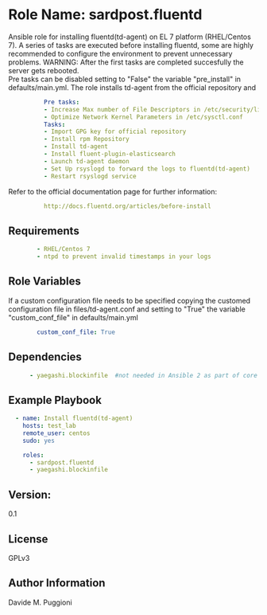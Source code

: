 Role Name: sardpost.fluentd
=========

Ansible role for installing fluentd(td-agent) on EL 7 platform (RHEL/Centos 7).
A series of tasks are executed before installing fluentd, some are highly
recommended to configure the environment to prevent unnecessary problems.
WARNING: After the first tasks are completed succesfully the server gets rebooted.  
Pre tasks can be disabled setting to "False" the variable "pre_install" in
defaults/main.yml.
The role installs td-agent from the official repository and

```yml
          Pre tasks:
          - Increase Max number of File Descriptors in /etc/security/limits.conf
          - Optimize Network Kernel Parameters in /etc/sysctl.conf
          Tasks:
          - Import GPG key for official repository
          - Install rpm Repository
          - Install td-agent
          - Install fluent-plugin-elasticsearch
          - Launch td-agent daemon
          - Set Up rsyslogd to forward the logs to fluentd(td-agent)
          - Restart rsyslogd service
```
Refer to the official documentation page for further information:

```yml
          http://docs.fluentd.org/articles/before-install
```

Requirements
------------

```yml
        - RHEL/Centos 7
        - ntpd to prevent invalid timestamps in your logs
```

Role Variables
--------------
If a custom configuration file needs to be specified copying the customed configuration
file in files/td-agent.conf and setting to "True" the variable "custom_conf_file" in
defaults/main.yml

```yml
        custom_conf_file: True
```

Dependencies
------------

```yml
      - yaegashi.blockinfile  #not needed in Ansible 2 as part of core modules
```


Example Playbook
----------------

```yml
  - name: Install fluentd(td-agent)
    hosts: test_lab
    remote_user: centos
    sudo: yes

    roles:
      - sardpost.fluentd
      - yaegashi.blockinfile
```

Version:
--------
0.1

License
-------
GPLv3

Author Information
------------------
Davide M. Puggioni
